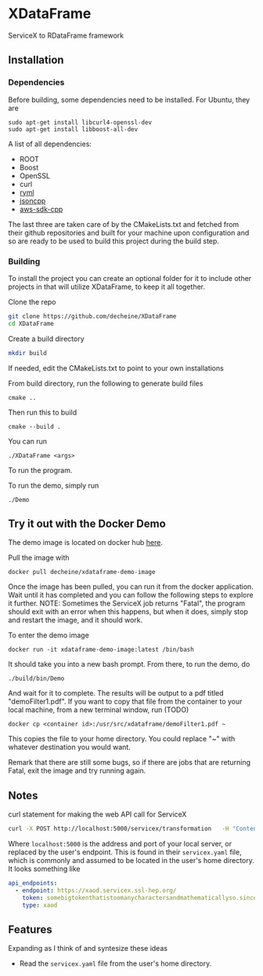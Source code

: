# XDataFrame
ServiceX to RDataFrame framework

## Installation

### Dependencies

Before building, some dependencies need to be installed. For Ubuntu, they are

```
sudo apt-get install libcurl4-openssl-dev
sudo apt-get install libboost-all-dev
```

A list of all dependencies:

- ROOT
- Boost
- OpenSSL
- curl
- [ryml](https://github.com/biojppm/rapidyaml)
- [jsoncpp](https://github.com/open-source-parsers/jsoncpp)
- [aws-sdk-cpp](https://github.com/aws/aws-sdk-cpp)

The last three are taken care of by the CMakeLists.txt and fetched from their github repositories and built for your machine upon configuration and so are ready to be used to build this project during the build step.

### Building

To install the project you can create an optional folder for it to include other projects in that will utilize XDataFrame, to keep it all together.

Clone the repo

```bash
git clone https://github.com/decheine/XDataFrame
cd XDataFrame
```

Create a build directory

```bash
mkdir build
```

If needed, edit the CMakeLists.txt to point to your own installations 

From build directory, run the following to generate build files

```
cmake ..
```

Then run this to build

```
cmake --build .
```

You can run 
```
./XDataFrame <args>
```
To run the program.

To run the demo, simply run

```
./Demo
```

## Try it out with the Docker Demo

The demo image is located on docker hub [here](https://hub.docker.com/repository/docker/decheine/xdataframe-demo-image).

Pull the image with 

```
docker pull decheine/xdataframe-demo-image
```


Once the image has been pulled, you can run it from the docker application. Wait until it has completed and you can follow the following steps to explore it further. NOTE: Sometimes the ServiceX job returns "Fatal", the program should exit with an error when this happens, but when it does, simply stop and restart the image, and it should work. 


To enter the demo image

```
docker run -it xdataframe-demo-image:latest /bin/bash
```

It should take you into a new bash prompt. From there, to run the demo, do

```
./build/bin/Demo
```

And wait for it to complete. The results will be output to a pdf titled "demoFilter1.pdf". If you want to copy that file from the container to your local machine, from a new terminal window, run (TODO)

```
docker cp <container id>:/usr/src/xdataframe/demoFilter1.pdf ~
```

This copies the file to your home directory. You could replace "~" with whatever destination you would want.

Remark that there are still some bugs, so if there are jobs that are returning Fatal, exit the image and try running again.

## Notes

curl statement for making the web API call for ServiceX
```bash
curl -X POST http://localhost:5000/servicex/transformation   -H "Content-Type: application/json" -d submit_requst.json
```
Where `localhost:5000` is the address and port of your local server, or replaced by the user's endpoint. This is found in their `servicex.yaml` file, which is commonly and assumed to be located in the user's home directory. It looks something like

```yaml
api_endpoints:
  - endpoint: https://xaod.servicex.ssl-hep.org/
    token: somebigtokenthatistoomanycharactersandmathematicallyso.sinceanysecuritykeyinacryptographicsystema277characterkeyisdefinitelyoverkillthenagainicouldbewrongsincemylevelofknowledgeofcryptographyislimitedatbesttheonlyreasonthisstringexistsatallisbecauseifoundwritingthisveryamusing
    type: xaod
```







## Features
Expanding as I think of and syntesize these ideas
- Read the `servicex.yaml` file from the user's home directory.

